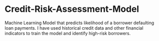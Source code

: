 # Credit-Risk-Assessment-Model
Machine Learning Model that predicts likelihood of a borrower defaulting loan payments.
I have used historical credit data and other financial indicators to train the model and identify high-risk borrowers.
